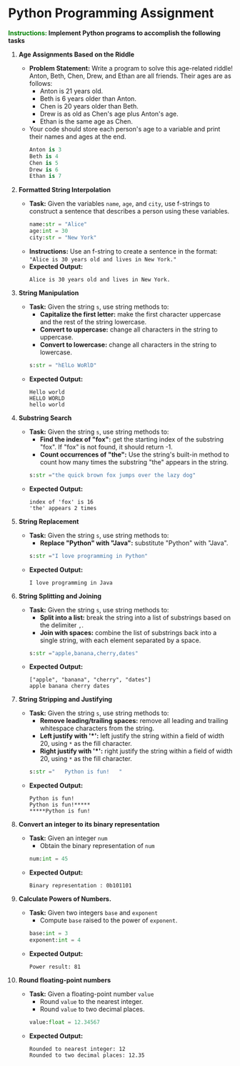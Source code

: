 # Python Programming Assignment

**<span style="color: green; font-weight: bold;">Instructions:</span> Implement Python programs to accomplish the following tasks**

1. **Age Assignments Based on the Riddle**

   - **Problem Statement:** Write a program to solve this age-related riddle!
     Anton, Beth, Chen, Drew, and Ethan are all friends. Their ages are as follows:
     - Anton is 21 years old.
     - Beth is 6 years older than Anton.
     - Chen is 20 years older than Beth.
     - Drew is as old as Chen's age plus Anton's age.
     - Ethan is the same age as Chen.
   - Your code should store each person's age to a variable and print their names and ages at the end.
     ```python
     Anton is 3
     Beth is 4
     Chen is 5
     Drew is 6
     Ethan is 7
     ```

2. **Formatted String Interpolation**

   - **Task:** Given the variables `name`, `age`, and `city`, use f-strings to construct a sentence that describes a person using these variables.
     ```python
     name:str = "Alice"
     age:int = 30
     city:str = "New York"
     ```
   - **Instructions:** Use an f-string to create a sentence in the format: `"Alice is 30 years old and lives in New York."`
   - **Expected Output:**
     ```
     Alice is 30 years old and lives in New York.
     ```

3. **String Manipulation**

   - **Task:** Given the string `s`, use string methods to:
     - **Capitalize the first letter:** make the first character uppercase and the rest of the string lowercase.
     - **Convert to uppercase:** change all characters in the string to uppercase.
     - **Convert to lowercase:** change all characters in the string to lowercase.
     ```python
     s:str = "hElLo WoRlD"
     ```
   - **Expected Output:**
     ```
     Hello world
     HELLO WORLD
     hello world
     ```

4. **Substring Search**

   - **Task:** Given the string `s`, use string methods to:
     - **Find the index of "fox":** get the starting index of the substring "fox". If "fox" is not found, it should return -1.
     - **Count occurrences of "the":** Use the string's built-in method to count how many times the substring "the" appears in the string.
     ```python
     s:str ="the quick brown fox jumps over the lazy dog"
     ```
   - **Expected Output:**
     ```
     index of 'fox' is 16
     'the' appears 2 times
     ```

5. **String Replacement**

   - **Task:** Given the string `s`, use string methods to:
     - **Replace "Python" with "Java":** substitute "Python" with "Java".
     ```python
     s:str ="I love programming in Python"
     ```
   - **Expected Output:**
     ```
     I love programming in Java
     ```

6. **String Splitting and Joining**

   - **Task:** Given the string `s`, use string methods to:
     - **Split into a list:** break the string into a list of substrings based on the delimiter `,`.
     - **Join with spaces:** combine the list of substrings back into a single string, with each element separated by a space.
     ```python
     s:str ="apple,banana,cherry,dates"
     ```
   - **Expected Output:**
     ```
     ["apple", "banana", "cherry", "dates"]
     apple banana cherry dates
     ```

7. **String Stripping and Justifying**

   - **Task:** Given the string `s`, use string methods to:
     - **Remove leading/trailing spaces:** remove all leading and trailing whitespace characters from the string.
     - **Left justify with '\*':** left justify the string within a field of width 20, using `*` as the fill character.
     - **Right justify with '\*':** right justify the string within a field of width 20, using `*` as the fill character.
     ```python
     s:str ="   Python is fun!   "
     ```
   - **Expected Output:**
     ```
     Python is fun!
     Python is fun!*****
     *****Python is fun!
     ```

8. **Convert an integer to its binary representation**

   - **Task:** Given an integer `num`
     - Obtain the binary representation of `num`
     ```python
     num:int = 45
     ```
   - **Expected Output:**
     ```
     Binary representation : 0b101101
     ```

9. **Calculate Powers of Numbers.**

   - **Task:** Given two integers `base` and `exponent`
     - Compute `base` raised to the power of `exponent`.
     ```python
     base:int = 3
     exponent:int = 4
     ```
   - **Expected Output:**
     ```
     Power result: 81
     ```

10. **Round floating-point numbers**

    - **Task:** Given a floating-point number `value`
      - Round `value` to the nearest integer.
      - Round `value` to two decimal places.
      ```python
      value:float = 12.34567
      ```
    - **Expected Output:**
      ```
      Rounded to nearest integer: 12
      Rounded to two decimal places: 12.35
      ```
